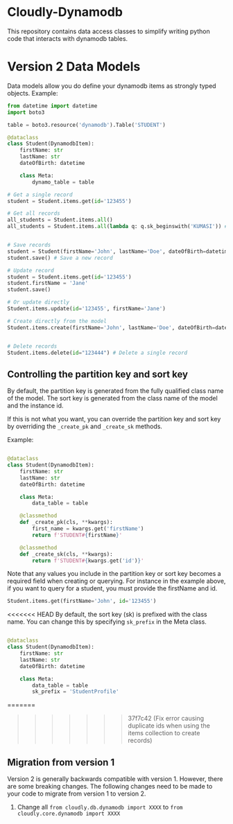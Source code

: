 # Cloudly-Dynamodb

This repository contains data access classes to simplify writing python code that interacts with
dynamodb tables.

# Version 2 Data Models

Data models allow you do define your dynamodb items as strongly typed objects.
Example:

```Python
from datetime import datetime
import boto3

table = boto3.resource('dynamodb').Table('STUDENT')

@dataclass
class Student(DynamodbItem):
    firstName: str
    lastName: str
    dateOfBirth: datetime

    class Meta:
        dynamo_table = table

# Get a single record
student = Student.items.get(id='123455')

# Get all records
all_students = Student.items.all()
all_students = Student.items.all(lambda q: q.sk_beginswith('KUMASI')) # Get one or more where sk begins with KUMASI


# Save records
student = Student(firstName='John', lastName='Doe', dateOfBirth=datetime.now())
student.save() # Save a new record

# Update record
student = Student.items.get(id='123455')
student.firstName = 'Jane'
student.save()

# Or update directly
Student.items.update(id='123455', firstName='Jane')

# Create directly from the model
Student.items.create(firstName='John', lastName='Doe', dateOfBirth=datetime.now()) # Create a new record


# Delete records
Student.items.delete(id="123444") # Delete a single record
```

## Controlling the partition key and sort key

By default, the partition key is generated from the fully qualified class name of
the model. The sort key is generated from the class name of the model and the instance id.

If this is not what you want, you can override the partition key and sort key by overriding
the `_create_pk` and `_create_sk` methods.

Example:

```Python

@dataclass
class Student(DynamodbItem):
    firstName: str
    lastName: str
    dateOfBirth: datetime

    class Meta:
        data_table = table

    @classmethod
    def _create_pk(cls, **kwargs):
        first_name = kwargs.get('firstName')
        return f'STUDENT#{firstName}'

    @classmethod
    def _create_sk(cls, **kwargs):
        return f'STUDENT#{kwargs.get('id')}'

```

Note that any values you include in the partition key or sort key
becomes a required field when creating or querying. For instance in the example above,
if you want to query for a student, you must provide the firstName and id.

```Python
Student.items.get(firstName='John', id='123455')
```

<<<<<<< HEAD
By default, the sort key (sk) is prefixed with the class name. You can change this by
specifying `sk_prefix` in the Meta class.

```Python

@dataclass
class Student(DynamodbItem):
    firstName: str
    lastName: str
    dateOfBirth: datetime

    class Meta:
        data_table = table
        sk_prefix = 'StudentProfile'

```

=======
>>>>>>> 37f7c42 (Fix error causing duplicate ids when using the items collection to create records)
## Migration from version 1

Version 2 is generally backwards compatible with version 1. However, there are some breaking changes.
The following changes need to be made to your code to migrate from version 1 to version 2.

1. Change all `from cloudly.db.dynamodb import XXXX` to `from cloudly.core.dynamodb import XXXX`
